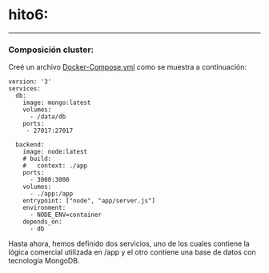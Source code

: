 # hito6:  
---  
### Composición cluster:  
Creé un archivo [Docker-Compose.yml](https://github.com/hamadabouhcida/cc_project/blob/main/docker-compose.yml) como se muestra a continuación:  
~~~  
version: '3'
services:
  db:
    image: mongo:latest
    volumes:
      - /data/db
    ports:
     - 27017:27017

  backend:
    image: node:latest
    # build: 
    #   context: ./app
    ports:
      - 3000:3000
    volumes:
      - ./app:/app
    entrypoint: ["node", "app/server.js"]
    environment:
      - NODE_ENV=container
    depends_on:
      - db  
  ~~~  
Hasta ahora, hemos definido dos servicios, uno de los cuales contiene la lógica comercial utilizada en /app y el otro contiene una base de datos con tecnología MongoDB.
